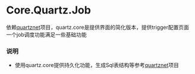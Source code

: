# Core.Quartz.Job
依赖[quartznet](https://github.com/quartznet/quartznet)项目，quartz.core是提供界面的简化版本，提供trigger配置页面一个job调度功能满足一些基础功能

### 说明

* 使用quartz.core提供持久化功能，生成Sql表结构等参考[quartznet](https://github.com/quartznet/quartznet)项目

